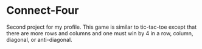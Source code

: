 # Connect-Four

Second project for my profile. This game is similar to tic-tac-toe except that there are more rows and columns and one must win
by 4 in a row, column, diagonal, or anti-diagonal. 
